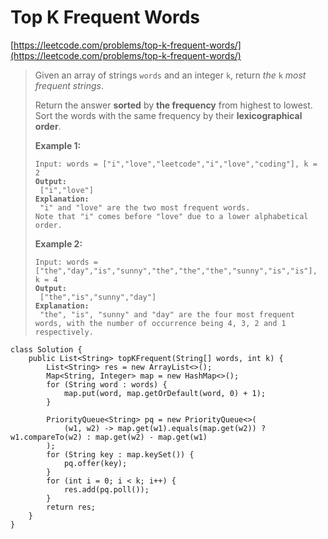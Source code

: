 # Top K Frequent Words

[https://leetcode.com/problems/top-k-frequent-words/](https://leetcode.com/problems/top-k-frequent-words/)

> Given an array of strings `words` and an integer `k`, return _the_ `k` _most frequent strings_.
>
> Return the answer **sorted** by **the frequency** from highest to lowest. Sort the words with the same frequency by their **lexicographical order**.
>
> &#x20;
>
> **Example 1:**
>
> <pre><code>Input: words = ["i","love","leetcode","i","love","coding"], k = 2
> <strong>Output:
> </strong> ["i","love"]
> <strong>Explanation:
> </strong> "i" and "love" are the two most frequent words.
> Note that "i" comes before "love" due to a lower alphabetical order.</code></pre>
>
> **Example 2:**
>
> <pre><code>Input: words = ["the","day","is","sunny","the","the","the","sunny","is","is"], k = 4
> <strong>Output:
> </strong> ["the","is","sunny","day"]
> <strong>Explanation:
> </strong> "the", "is", "sunny" and "day" are the four most frequent words, with the number of occurrence being 4, 3, 2 and 1 respectively.</code></pre>

```
class Solution {
    public List<String> topKFrequent(String[] words, int k) {
        List<String> res = new ArrayList<>();
        Map<String, Integer> map = new HashMap<>();
        for (String word : words) {
            map.put(word, map.getOrDefault(word, 0) + 1);
        }
        
        PriorityQueue<String> pq = new PriorityQueue<>(
            (w1, w2) -> map.get(w1).equals(map.get(w2)) ? w1.compareTo(w2) : map.get(w2) - map.get(w1)
        );
        for (String key : map.keySet()) {
            pq.offer(key);
        }
        for (int i = 0; i < k; i++) {
            res.add(pq.poll());
        }
        return res;
    }
}
```
